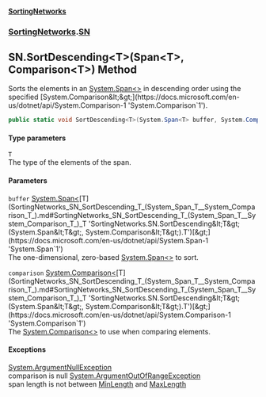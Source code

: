 #### [SortingNetworks](index.md 'index')
### [SortingNetworks](SortingNetworks.md 'SortingNetworks').[SN](SortingNetworks_SN.md 'SortingNetworks.SN')
## SN.SortDescending&lt;T&gt;(Span&lt;T&gt;, Comparison&lt;T&gt;) Method
Sorts the elements in an [System.Span&lt;&gt;](https://docs.microsoft.com/en-us/dotnet/api/System.Span-1 'System.Span`1') in descending order using the specified [System.Comparison&lt;&gt;](https://docs.microsoft.com/en-us/dotnet/api/System.Comparison-1 'System.Comparison`1').  
```csharp
public static void SortDescending<T>(System.Span<T> buffer, System.Comparison<T> comparison);
```
#### Type parameters
<a name='SortingNetworks_SN_SortDescending_T_(System_Span_T__System_Comparison_T_)_T'></a>
`T`  
The type of the elements of the span.
  
#### Parameters
<a name='SortingNetworks_SN_SortDescending_T_(System_Span_T__System_Comparison_T_)_buffer'></a>
`buffer` [System.Span&lt;](https://docs.microsoft.com/en-us/dotnet/api/System.Span-1 'System.Span`1')[T](SortingNetworks_SN_SortDescending_T_(System_Span_T__System_Comparison_T_).md#SortingNetworks_SN_SortDescending_T_(System_Span_T__System_Comparison_T_)_T 'SortingNetworks.SN.SortDescending&lt;T&gt;(System.Span&lt;T&gt;, System.Comparison&lt;T&gt;).T')[&gt;](https://docs.microsoft.com/en-us/dotnet/api/System.Span-1 'System.Span`1')  
The one-dimensional, zero-based [System.Span&lt;&gt;](https://docs.microsoft.com/en-us/dotnet/api/System.Span-1 'System.Span`1') to sort.
  
<a name='SortingNetworks_SN_SortDescending_T_(System_Span_T__System_Comparison_T_)_comparison'></a>
`comparison` [System.Comparison&lt;](https://docs.microsoft.com/en-us/dotnet/api/System.Comparison-1 'System.Comparison`1')[T](SortingNetworks_SN_SortDescending_T_(System_Span_T__System_Comparison_T_).md#SortingNetworks_SN_SortDescending_T_(System_Span_T__System_Comparison_T_)_T 'SortingNetworks.SN.SortDescending&lt;T&gt;(System.Span&lt;T&gt;, System.Comparison&lt;T&gt;).T')[&gt;](https://docs.microsoft.com/en-us/dotnet/api/System.Comparison-1 'System.Comparison`1')  
The [System.Comparison&lt;&gt;](https://docs.microsoft.com/en-us/dotnet/api/System.Comparison-1 'System.Comparison`1') to use when comparing elements.
  
#### Exceptions
[System.ArgumentNullException](https://docs.microsoft.com/en-us/dotnet/api/System.ArgumentNullException 'System.ArgumentNullException')  
comparison is null
[System.ArgumentOutOfRangeException](https://docs.microsoft.com/en-us/dotnet/api/System.ArgumentOutOfRangeException 'System.ArgumentOutOfRangeException')  
span length is not between [MinLength](SortingNetworks_SN_MinLength.md 'SortingNetworks.SN.MinLength') and [MaxLength](SortingNetworks_SN_MaxLength.md 'SortingNetworks.SN.MaxLength')
